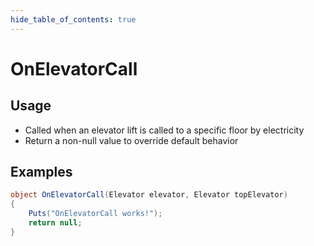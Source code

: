 ```yaml
---
hide_table_of_contents: true
---
```


# OnElevatorCall

## Usage

* Called when an elevator lift is called to a specific floor by electricity
* Return a non-null value to override default behavior

## Examples

```csharp title=""
object OnElevatorCall(Elevator elevator, Elevator topElevator)
{
    Puts("OnElevatorCall works!");
    return null;
}
```
